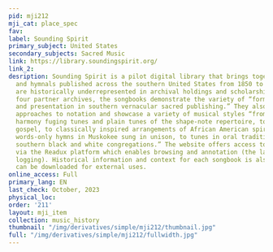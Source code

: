 ```yaml
---
pid: mji212
mji_cat: place_spec
fav: 
label: Sounding Spirit
primary_subject: United States
secondary_subjects: Sacred Music
link: https://library.soundingspirit.org/
link_2: 
desription: Sounding Spirit is a pilot digital library that brings together songbooks
  and hymnals published across the southern United States from 1850 to 1925, and which
  are historically underrepresented in archival holdings and scholarship. Taken from
  four partner archives, the songbooks demonstrate the variety of “form, content,
  and presentation in southern vernacular sacred publishing.” They also include different
  approaches to notation and showcase a variety of musical styles “from dispersed
  harmony fuging tunes and plain tunes of the shape-note repertoire, to antiphonal
  gospel, to classically inspired arrangements of African American spirituals, to
  words-only hymns in Muskokee sung in unison, to tunes in oral tradition shared among
  southern black and white congregations.” The website offers access to the texts
  via the Readux platform which enables browsing and annotation (the latter requires
  logging). Historical information and context for each songbook is also given. Annotations
  can be downloaded for external uses.
online_access: Full
primary_lang: EN
last_check: October, 2023
physical_loc: 
order: '211'
layout: mji_item
collection: music_history
thumbnail: "/img/derivatives/simple/mji212/thumbnail.jpg"
full: "/img/derivatives/simple/mji212/fullwidth.jpg"
---
```

